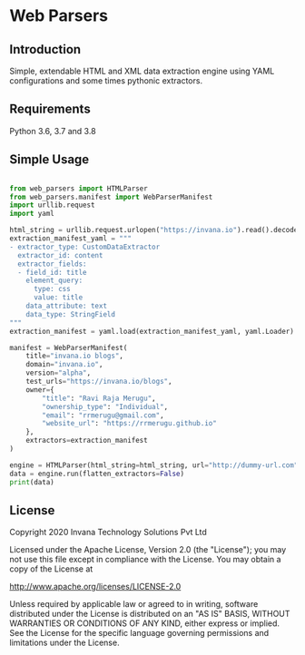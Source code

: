# Web Parsers

## Introduction

Simple, extendable HTML and XML data extraction engine using YAML configurations and some times pythonic extractors.


## Requirements

Python 3.6, 3.7 and  3.8


## Simple Usage

```python

from web_parsers import HTMLParser
from web_parsers.manifest import WebParserManifest
import urllib.request
import yaml

html_string = urllib.request.urlopen("https://invana.io").read().decode("utf-8")
extraction_manifest_yaml = """
- extractor_type: CustomDataExtractor
  extractor_id: content
  extractor_fields:
  - field_id: title
    element_query: 
      type: css
      value: title
    data_attribute: text
    data_type: StringField
"""
extraction_manifest = yaml.load(extraction_manifest_yaml, yaml.Loader)

manifest = WebParserManifest(
    title="invana.io blogs",
    domain="invana.io",
    version="alpha",
    test_urls="https://invana.io/blogs",
    owner={
        "title": "Ravi Raja Merugu",
        "ownership_type": "Individual",
        "email": "rrmerugu@gmail.com",
        "website_url": "https://rrmerugu.github.io"
    },
    extractors=extraction_manifest
)

engine = HTMLParser(html_string=html_string, url="http://dummy-url.com", extraction_manifest=manifest)
data = engine.run(flatten_extractors=False)
print(data)
```

## License

Copyright 2020 Invana Technology Solutions Pvt Ltd

Licensed under the Apache License, Version 2.0 (the "License");
you may not use this file except in compliance with the License.
You may obtain a copy of the License at

   http://www.apache.org/licenses/LICENSE-2.0

Unless required by applicable law or agreed to in writing, software
distributed under the License is distributed on an "AS IS" BASIS,
WITHOUT WARRANTIES OR CONDITIONS OF ANY KIND, either express or implied.
See the License for the specific language governing permissions and
limitations under the License.


